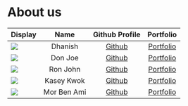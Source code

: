 # About us

| Display                                             |    Name     |             Github Profile             |           Portfolio            |
|-----------------------------------------------------|:-----------:|:--------------------------------------:|:------------------------------:|
| ![](https://via.placeholder.com/100.png?text=Photo) |   Dhanish   |     [Github](https://github.com/)      |  [Portfolio](team/dhanish265.md)  |
| ![](https://via.placeholder.com/100.png?text=Photo) |   Don Joe   |     [Github](https://github.com/)      |  [Portfolio](team/johndoe.md)  |
| ![](https://via.placeholder.com/100.png?text=Photo) |  Ron John   |     [Github](https://github.com/)      |  [Portfolio](team/johndoe.md)  |
| ![](https://via.placeholder.com/100.png?text=Photo) | Kasey Kwok  | [Github](https://github.com/kaseykwok) | [Portfolio](team/kaseykwok.md) |
| ![](https://via.placeholder.com/100.png?text=Photo) | Mor Ben Ami |     [Github](https://github.com/)      |  [Portfolio](team/johndoe.md)  |

